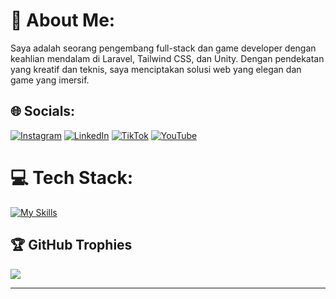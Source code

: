 # 💫 About Me:
Saya adalah seorang pengembang full-stack dan game developer dengan keahlian mendalam di Laravel, Tailwind CSS, dan Unity. Dengan pendekatan yang kreatif dan teknis, saya menciptakan solusi web yang elegan dan game yang imersif.


## 🌐 Socials:
[![Instagram](https://img.shields.io/badge/Instagram-%23E4405F.svg?logo=Instagram&logoColor=white)](https://instagram.com/hndikaputra) [![LinkedIn](https://img.shields.io/badge/LinkedIn-%230077B5.svg?logo=linkedin&logoColor=white)](https://linkedin.com/in/Handika%20Putra) [![TikTok](https://img.shields.io/badge/TikTok-%23000000.svg?logo=TikTok&logoColor=white)](https://tiktok.com/@_nestleu) [![YouTube](https://img.shields.io/badge/YouTube-%23FF0000.svg?logo=YouTube&logoColor=white)](https://youtube.com/@incoders) 

# 💻 Tech Stack:
[![My Skills](https://skillicons.dev/icons?i=laravel,vue,unity,postman,php,kali,tailwind,ai,blender,js,gitlab,html)](https://skillicons.dev)

## 🏆 GitHub Trophies
![](https://github-profile-trophy.vercel.app/?username=handikaputr&theme=radical&no-frame=false&no-bg=true&margin-w=4)

---


